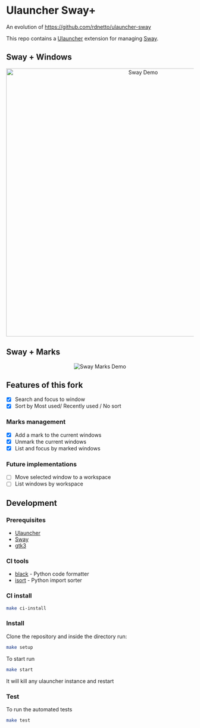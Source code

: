 # Ulauncher Sway+

An evolution of https://github.com/rdnetto/ulauncher-sway

This repo contains a [Ulauncher](https://ulauncher.io) extension for managing [Sway](https://swaywm.org).

## Sway + Windows

<p align="center">
  <img src="https://github.com/user-attachments/assets/bc16fcff-c8be-405a-ac76-e221b328a39a" alt="Sway Demo" width="720" />
</p>

## Sway + Marks

<p align="center">
  <img src="https://github.com/user-attachments/assets/a2d83e83-6273-4dfa-be84-d9cce6083649" alt="Sway Marks Demo" />
</p>

## Features of this fork

 - [x] Search and focus to window
 - [x] Sort by Most used/ Recently used / No sort

### Marks management

 - [x] Add a mark to the current windows
 - [x] Unmark the current windows
 - [x] List and focus by marked windows

### Future implementations

 - [ ] Move selected window to a workspace
 - [ ] List windows by workspace

## Development

### Prerequisites

 - [Ulauncher](https://ulauncher.io)
 - [Sway](https://swaywm.org)
 - [gtk3](https://www.gtk.org/)

### CI tools

 - [black](https://github.com/psf/black) - Python code formatter
 - [isort](https://github.com/PyCQA/isort) - Python import sorter

### CI install

```bash
make ci-install
```

### Install

Clone the repository and inside the directory run:

```bash
make setup
```

To start run
```bash
make start
```
It will kill any ulauncher instance and restart


### Test

To run the automated tests

```bash
make test
```

